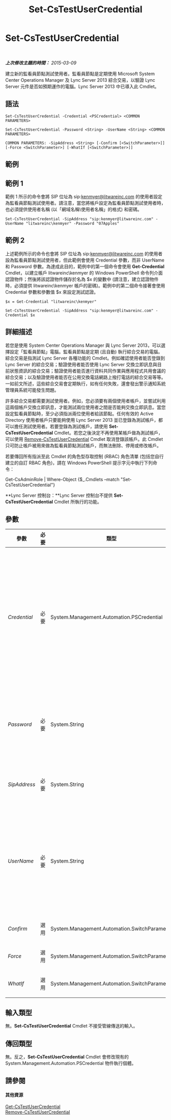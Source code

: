 ﻿---
title: Set-CsTestUserCredential
TOCTitle: Set-CsTestUserCredential
ms:assetid: e613fad9-e91b-4bce-a67d-b1c9860ab34d
ms:mtpsurl: https://technet.microsoft.com/zh-tw/library/JJ205341(v=OCS.15)
ms:contentKeyID: 49292629
ms.date: 08/24/2015
mtps_version: v=OCS.15
ms.translationtype: HT
---

# Set-CsTestUserCredential

 

_**上次修改主題的時間：** 2015-03-09_

建立新的監看員節點測試使用者。監看員節點是定期使用 Microsoft System Center Operations Manager 及 Lync Server 2013 綜合交易，以驗證 Lync Server 元件是否如預期運作的電腦。Lync Server 2013 中已導入此 Cmdlet。

## 語法

    Set-CsTestUserCredential -Credential <PSCredential> <COMMON PARAMETERS>

    Set-CsTestUserCredential -Password <String> -UserName <String> <COMMON PARAMETERS>

    COMMON PARAMETERS: -SipAddress <String> [-Confirm [<SwitchParameter>]] [-Force <SwitchParameter>] [-WhatIf [<SwitchParameter>]]

## 範例

## 範例 1

範例 1 所示的命令會將 SIP 位址為 sip:kenmyer@litwareinc.com 的使用者設定為監看員節點測試使用者。請注意，當您將帳戶設定為監看員節點測試使用者時，也必須提供使用者名稱 (以「網域名稱\\使用者名稱」的格式) 和密碼。

    Set-CsTestUserCredential -SipAddress "sip:kenmyer@litwareinc.com" -UserName "litwareinc\kenmyer" -Password "07Apples"

## 範例 2

上述範例所示的命令也會將 SIP 位址為 sip:kenmyer@litwareinc.com 的使用者設為監看員節點測試使用者，但此範例會使用 Credential 參數，而非 UserName 和 Password 參數。為達成此目的，範例中的第一個命令會使用 **Get-Credential** Cmdlet，以建立帳戶 litwareinc\\kenmyer 的 Windows PowerShell 命令列介面認證物件；然後將該認證物件儲存於名為 $x 的變數中 (請注意，建立認證物件時，必須提供 litwareinc\\kenmyer 帳戶的密碼)。範例中的第二個命令接著會使用 Credential 參數和參數值 $x 來設定測試認證。

    $x = Get-Credential "litwareinc\kenmyer"
    
    Set-CsTestUserCredential -SipAddress "sip:kenmyer@litwareinc.com" -Credential $x

## 詳細描述

若您是使用 System Center Operations Manager 與 Lync Server 2013，可以選擇設定「監看員節點」電腦。監看員節點是定期 (且自動) 執行綜合交易的電腦。綜合交易是指測試 Lync Server 各種功能的 Cmdlet。例如確認使用者能否登錄到 Lync Server 的綜合交易；驗證使用者能否使用 Lync Server 交換立即訊息與目前狀態資訊的綜合交易；驗證使用者能否進行資料共同作業與應用程式共用會議的綜合交易；以及驗證使用者能否在公用交換電話網路上撥打電話的綜合交易等等。一如前文所述，這些綜合交易會定期執行，如有任何失敗，還會發出警示通知系統管理員系統可能發生問題。

許多綜合交易都需要測試使用者。例如，您必須要有兩個使用者帳戶，並嘗試利用這兩個帳戶交換立即訊息，才能測試兩位使用者之間是否能夠交換立即訊息。當您設定監看員節點時，至少必須指派兩位使用者給該節點。任何有效的 Active Directory 使用者帳戶只要能夠使用 Lync Server 2013 並已登錄為測試帳戶，都可以擔任測試使用者。若要登錄為測試帳戶，請使用 **Set-CsTestUserCredential** Cmdlet。若您之後決定不再使用某帳戶做為測試帳戶，可以使用 [Remove-CsTestUserCredential](remove-cstestusercredential.md) Cmdlet 取消登錄該帳戶。此 Cmdlet 只可防止帳戶被用來做為監看員節點測試帳戶，而無法刪除、停用或修改帳戶。

若要傳回所有指派至此 Cmdlet 的角色型存取控制 (RBAC) 角色清單 (包括您自行建立的自訂 RBAC 角色)，請在 Windows PowerShell 提示字元中執行下列命令：

Get-CsAdminRole | Where-Object {$\_.Cmdlets –match "Set-CsTestUserCredential"}

**Lync Server 控制台：**Lync Server 控制台不提供 **Set-CsTestUserCredential** Cmdlet 所執行的功能。

## 參數


<table>
<colgroup>
<col style="width: 25%" />
<col style="width: 25%" />
<col style="width: 25%" />
<col style="width: 25%" />
</colgroup>
<thead>
<tr class="header">
<th>參數</th>
<th>必要</th>
<th>類型</th>
<th>說明</th>
</tr>
</thead>
<tbody>
<tr class="odd">
<td><p><em>Credential</em></p></td>
<td><p>必要</p></td>
<td><p>System.Management.Automation.PSCredential</p></td>
<td><p>可讓您使用 Windows PowerShell 認證物件 (而不是 Password 和 UserName 參數) 設定測試認證，此作法可確保在螢幕上輸入使用者密碼時，會將密碼進行遮罩處理。</p>
<p>若要使用 Credential 參數，您必須先使用 <strong>Get-Credential</strong> Cmdlet 建立 PSCredential 物件，然後將產生的物件儲存於變數中。例如：</p>
<p>$x = Get-Credential &quot;litwareinc\kenmyer&quot;</p>
<p>接著再將此變數用為 Credential 參數的參數值。</p></td>
</tr>
<tr class="even">
<td><p><em>Password</em></p></td>
<td><p>必要</p></td>
<td><p>System.String</p></td>
<td><p>設定測試使用者認證之帳戶的密碼 (請注意，此密碼在螢幕上會以純文字顯示)。例如：</p>
<p>-Password &quot;p@ssw0rd&quot;</p>
<p>如果使用 Credential 參數，便無須使用 Password 或 UserName 參數。</p></td>
</tr>
<tr class="odd">
<td><p><em>SipAddress</em></p></td>
<td><p>必要</p></td>
<td><p>System.String</p></td>
<td><p>設定測試使用者認證之帳戶的 SIP 位址。例如：</p>
<p>-SipAddress &quot;sip:kenmyer@litwareinc.com&quot;</p></td>
</tr>
<tr class="even">
<td><p><em>UserName</em></p></td>
<td><p>必要</p></td>
<td><p>System.String</p></td>
<td><p>設定用於測試認證之帳戶的使用者名稱。使用者名稱可以是 SamAccountName 或 Active Directory DisplayName，例如：</p>
<p>-UserName &quot;Ken Myer&quot;</p>
<p>您也可以使用「網域名稱\使用者名稱」格式指定 UserName。例如：</p>
<p>-UserName &quot;litwareinc\kenmyer&quot;</p></td>
</tr>
<tr class="odd">
<td><p><em>Confirm</em></p></td>
<td><p>選用</p></td>
<td><p>System.Management.Automation.SwitchParameter</p></td>
<td><p>執行命令前先要求您確認。</p></td>
</tr>
<tr class="even">
<td><p><em>Force</em></p></td>
<td><p>選用</p></td>
<td><p>System.Management.Automation.SwitchParameter</p></td>
<td><p>隱藏執行命令時可能發生的非嚴重錯誤訊息。</p></td>
</tr>
<tr class="odd">
<td><p><em>WhatIf</em></p></td>
<td><p>選用</p></td>
<td><p>System.Management.Automation.SwitchParameter</p></td>
<td><p>描述執行命令後的結果，但無須實際執行命令。</p></td>
</tr>
</tbody>
</table>


## 輸入類型

無。**Set-CsTestUserCredential** Cmdlet 不接受管線傳送的輸入。

## 傳回類型

無。反之，**Set-CsTestUserCredential** Cmdlet 會修改現有的 System.Management.Automation.PSCredential 物件執行個體。

## 請參閱

#### 其他資源

[Get-CsTestUserCredential](get-cstestusercredential.md)  
[Remove-CsTestUserCredential](remove-cstestusercredential.md)

